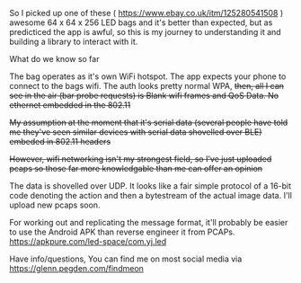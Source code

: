 So I picked up one of these ( https://www.ebay.co.uk/itm/125280541508 ) awesome 64 x 64 x 256 LED bags and it's better than expected, but as predicticed the app is awful, so this is my journey to understanding it and building a library to interact with it.

What do we know so far

The bag operates as it's own WiFi hotspot. The app expects your phone to connect to the bags wifi.
The auth looks pretty normal WPA, ~~then, all I can see in the air (bar probe requests) is Blank wifi frames and QoS Data. No ethernet embedded in the 802.11~~

~~My assumption at the moment that it's serial data (several people have told me they've seen similar devices with serial data shovelled over BLE) embeded in 802.11 headers~~

~~However, wifi networking isn't my strongest field, so I've just uploaded pcaps so those far more knowledgable than me can offer an opinion~~

The data is shovelled over UDP. It looks like a fair simple protocol of a 16-bit code denoting the action and then a bytestream of the actual image data. I'll upload new pcaps soon.

For working out and replicating the message format, it'll probably be easier to use the Android APK than reverse engineer it from PCAPs. https://apkpure.com/led-space/com.yj.led



Have info/questions, You can find me on most social media via https://glenn.pegden.com/findmeon 
